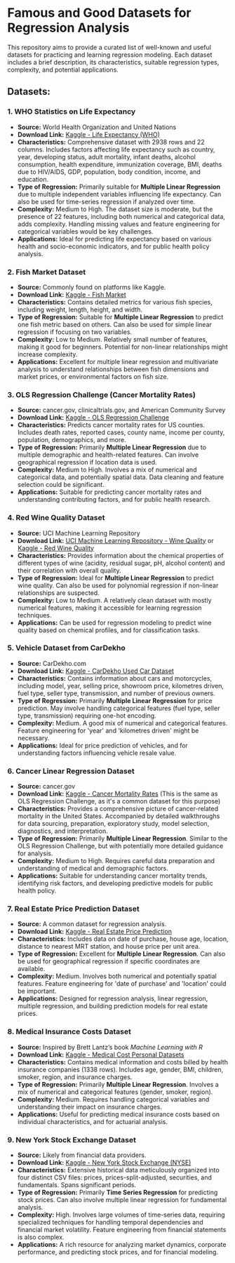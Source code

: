 # Famous and Good Datasets for Regression Analysis

This repository aims to provide a curated list of well-known and useful datasets for practicing and learning regression modeling. Each dataset includes a brief description, its characteristics, suitable regression types, complexity, and potential applications.

## Datasets:

### 1. WHO Statistics on Life Expectancy
- **Source:** World Health Organization and United Nations
- **Download Link:** [Kaggle - Life Expectancy (WHO)](https://www.kaggle.com/datasets/kumarajarshi/life-expectancy-who)
- **Characteristics:** Comprehensive dataset with 2938 rows and 22 columns. Includes factors affecting life expectancy such as country, year, developing status, adult mortality, infant deaths, alcohol consumption, health expenditure, immunization coverage, BMI, deaths due to HIV/AIDS, GDP, population, body condition, income, and education.
- **Type of Regression:** Primarily suitable for **Multiple Linear Regression** due to multiple independent variables influencing life expectancy. Can also be used for time-series regression if analyzed over time.
- **Complexity:** Medium to High. The dataset size is moderate, but the presence of 22 features, including both numerical and categorical data, adds complexity. Handling missing values and feature engineering for categorical variables would be key challenges.
- **Applications:** Ideal for predicting life expectancy based on various health and socio-economic indicators, and for public health policy analysis.

### 2. Fish Market Dataset
- **Source:** Commonly found on platforms like Kaggle.
- **Download Link:** [Kaggle - Fish Market](https://www.kaggle.com/datasets/vipullrathod/fish-market)
- **Characteristics:** Contains detailed metrics for various fish species, including weight, length, height, and width.
- **Type of Regression:** Suitable for **Multiple Linear Regression** to predict one fish metric based on others. Can also be used for simple linear regression if focusing on two variables.
- **Complexity:** Low to Medium. Relatively small number of features, making it good for beginners. Potential for non-linear relationships might increase complexity.
- **Applications:** Excellent for multiple linear regression and multivariate analysis to understand relationships between fish dimensions and market prices, or environmental factors on fish size.

### 3. OLS Regression Challenge (Cancer Mortality Rates)
- **Source:** cancer.gov, clinicaltrials.gov, and American Community Survey
- **Download Link:** [Kaggle - OLS Regression Challenge](https://www.kaggle.com/datasets/nileshthonte/ols-regression-challenge)
- **Characteristics:** Predicts cancer mortality rates for US counties. Includes death rates, reported cases, county name, income per county, population, demographics, and more.
- **Type of Regression:** Primarily **Multiple Linear Regression** due to multiple demographic and health-related features. Can involve geographical regression if location data is used.
- **Complexity:** Medium to High. Involves a mix of numerical and categorical data, and potentially spatial data. Data cleaning and feature selection could be significant.
- **Applications:** Suitable for predicting cancer mortality rates and understanding contributing factors, and for public health research.

### 4. Red Wine Quality Dataset
- **Source:** UCI Machine Learning Repository
- **Download Link:** [UCI Machine Learning Repository - Wine Quality](https://archive.ics.uci.edu/dataset/186/wine+quality) or [Kaggle - Red Wine Quality](https://www.kaggle.com/datasets/uciml/red-wine-quality-cortez-et-al-2009)
- **Characteristics:** Provides information about the chemical properties of different types of wine (acidity, residual sugar, pH, alcohol content) and their correlation with overall quality.
- **Type of Regression:** Ideal for **Multiple Linear Regression** to predict wine quality. Can also be used for polynomial regression if non-linear relationships are suspected.
- **Complexity:** Low to Medium. A relatively clean dataset with mostly numerical features, making it accessible for learning regression techniques.
- **Applications:** Can be used for regression modeling to predict wine quality based on chemical profiles, and for classification tasks.

### 5. Vehicle Dataset from CarDekho
- **Source:** CarDekho.com
- **Download Link:** [Kaggle - CarDekho Used Car Dataset](https://www.kaggle.com/datasets/nehalbirla/vehicle-dataset-from-cardekho)
- **Characteristics:** Contains information about cars and motorcycles, including model, year, selling price, showroom price, kilometres driven, fuel type, seller type, transmission, and number of previous owners.
- **Type of Regression:** Primarily **Multiple Linear Regression** for price prediction. May involve handling categorical features (fuel type, seller type, transmission) requiring one-hot encoding.
- **Complexity:** Medium. A good mix of numerical and categorical features. Feature engineering for \'year\' and \'kilometres driven\' might be necessary.
- **Applications:** Ideal for price prediction of vehicles, and for understanding factors influencing vehicle resale value.

### 6. Cancer Linear Regression Dataset
- **Source:** cancer.gov
- **Download Link:** [Kaggle - Cancer Mortality Rates](https://www.kaggle.com/datasets/nileshthonte/ols-regression-challenge) (This is the same as OLS Regression Challenge, as it's a common dataset for this purpose)
- **Characteristics:** Provides a comprehensive picture of cancer-related mortality in the United States. Accompanied by detailed walkthroughs for data sourcing, preparation, exploratory study, model selection, diagnostics, and interpretation.
- **Type of Regression:** Primarily **Multiple Linear Regression**. Similar to the OLS Regression Challenge, but with potentially more detailed guidance for analysis.
- **Complexity:** Medium to High. Requires careful data preparation and understanding of medical and demographic factors.
- **Applications:** Suitable for understanding cancer mortality trends, identifying risk factors, and developing predictive models for public health policy.

### 7. Real Estate Price Prediction Dataset
- **Source:** A common dataset for regression analysis.
- **Download Link:** [Kaggle - Real Estate Price Prediction](https://www.kaggle.com/datasets/quantbruce/real-estate-price-prediction)
- **Characteristics:** Includes data on date of purchase, house age, location, distance to nearest MRT station, and house price per unit area.
- **Type of Regression:** Excellent for **Multiple Linear Regression**. Can also be used for geographical regression if specific coordinates are available.
- **Complexity:** Medium. Involves both numerical and potentially spatial features. Feature engineering for \'date of purchase\' and \'location\' could be important.
- **Applications:** Designed for regression analysis, linear regression, multiple regression, and building prediction models for real estate prices.

### 8. Medical Insurance Costs Dataset
- **Source:** Inspired by Brett Lantz’s book *Machine Learning with R*
- **Download Link:** [Kaggle - Medical Cost Personal Datasets](https://www.kaggle.com/datasets/mirichoi0218/insurance)
- **Characteristics:** Contains medical information and costs billed by health insurance companies (1338 rows). Includes age, gender, BMI, children, smoker, region, and insurance charges.
- **Type of Regression:** Primarily **Multiple Linear Regression**. Involves a mix of numerical and categorical features (gender, smoker, region).
- **Complexity:** Medium. Requires handling categorical variables and understanding their impact on insurance charges.
- **Applications:** Useful for predicting medical insurance costs based on individual characteristics, and for actuarial analysis.

### 9. New York Stock Exchange Dataset
- **Source:** Likely from financial data providers.
- **Download Link:** [Kaggle - New York Stock Exchange (NYSE)](https://www.kaggle.com/datasets/dgawlik/nyse)
- **Characteristics:** Extensive historical data meticulously organized into four distinct CSV files: prices, prices-split-adjusted, securities, and fundamentals. Spans significant periods.
- **Type of Regression:** Primarily **Time Series Regression** for predicting stock prices. Can also involve multiple linear regression for fundamental analysis.
- **Complexity:** High. Involves large volumes of time-series data, requiring specialized techniques for handling temporal dependencies and financial market volatility. Feature engineering from financial statements is also complex.
- **Applications:** A rich resource for analyzing market dynamics, corporate performance, and predicting stock prices, and for financial modeling.


